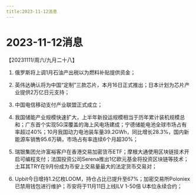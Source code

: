 ```yaml
---
title:2023-11-12消息
---
```

# 2023-11-12消息
【20231111/周六/九月二十八】
1. 俄罗斯将上调1月石油产出税以为燃料补贴提供资金；

2. 英伟达确认将为中国“定制”三款芯片，本月16日正式推出；日本计划为芯片产业提供2万亿日元支持；

3. 中国电信移动支付产业联盟正式成立；

4. 我国储能产业规模快速扩大，上半年新投运规模相当于历年累计装机规模总和；广东首个实现5G深覆盖的海上风电场建成；宁德储能电池全球市场占有率超过40%；10月我国动力电池装车量39.2GWh，同比增长28.3%，国内新能源车销售95.6万辆，市场占有率连续6个月超30%；

5. 瑞银集团允许富裕客户在香港交易加密货币ETF；摩根大通使用区块链技术开启可编程支付；法国投资公司Serena推出1亿欧元基金将投资区块链等技术；土耳其TRY在9月份成为币安上交易量最大的法定货币交易对；

6. Upbit今日增持1.2亿枚LOOM，持仓占比已提升至67%；加密交易所Poloniex已禁用钱包进行维护；币安将于11月11日上线ILV 1-50倍 U本位永续合约；